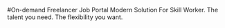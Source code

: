 #On-demand Freelancer Job Portal
Modern Solution For Skill Worker. The talent you need. The flexibility you want.
